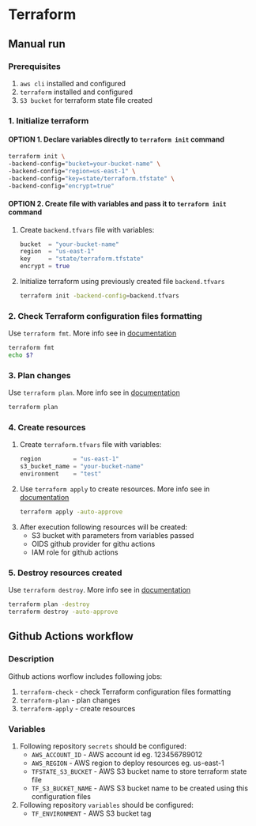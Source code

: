 # Terraform
## Manual run
### Prerequisites
1. `aws cli` installed and configured
1. `terraform` installed and configured
1. `S3 bucket` for terraform state file created
### 1. Initialize terraform
#### OPTION 1. Declare variables directly to `terraform init` command
```bash
terraform init \
-backend-config="bucket=your-bucket-name" \
-backend-config="region=us-east-1" \
-backend-config="key=state/terraform.tfstate" \
-backend-config="encrypt=true"
```
#### OPTION 2. Create file with variables and pass it to `terraform init` command
1. Create `backend.tfvars` file with variables:
    ```tfvars
    bucket  = "your-bucket-name"
    region  = "us-east-1"
    key     = "state/terraform.tfstate"
    encrypt = true
    ```
1. Initialize terraform using previously created file `backend.tfvars`
    ```bash
    terraform init -backend-config=backend.tfvars
    ```
### 2. Check Terraform configuration files formatting
Use `terraform fmt`. More info see in [documentation](https://developer.hashicorp.com/terraform/cli/commands/fmt)
```bash
terraform fmt
echo $?
```
### 3. Plan changes
Use `terraform plan`. More info see in [documentation](https://developer.hashicorp.com/terraform/cli/commands/plan)
```bash
terraform plan
```
### 4. Create resources
1. Create `terraform.tfvars` file with variables:
    ```tfvars
    region         = "us-east-1"
    s3_bucket_name = "your-bucket-name"
    environment    = "test"
    ```
1. Use `terraform apply` to create resources. More info see in [documentation](https://developer.hashicorp.com/terraform/cli/commands/apply)
    ```bash
    terraform apply -auto-approve
    ```
1. After execution following resources will be created:
    * S3 bucket with parameters from variables passed
    * OIDS github provider for githu actions
    * IAM role for github actions
### 5. Destroy resources created
Use `terraform destroy`. More info see in [documentation](https://developer.hashicorp.com/terraform/cli/commands/destroy)
```bash
terraform plan -destroy
terraform destroy -auto-approve
```
## Github Actions workflow
### Description
Github actions worflow includes following jobs:
1. `terraform-check` - check Terraform configuration files formatting
1. `terraform-plan` - plan changes
1. `terraform-apply` - create resources
### Variables
1. Following repository `secrets` should be configured:
    * `AWS_ACCOUNT_ID` - AWS account id eg. 123456789012
    * `AWS_REGION` - AWS region to deploy resources eg. us-east-1
    * `TFSTATE_S3_BUCKET` - AWS S3 bucket name to store terraform state file
    * `TF_S3_BUCKET_NAME` - AWS S3 bucket name to be created using this configuration files
1. Following repository `variables` should be configured:
    * `TF_ENVIRONMENT` - AWS S3 bucket tag